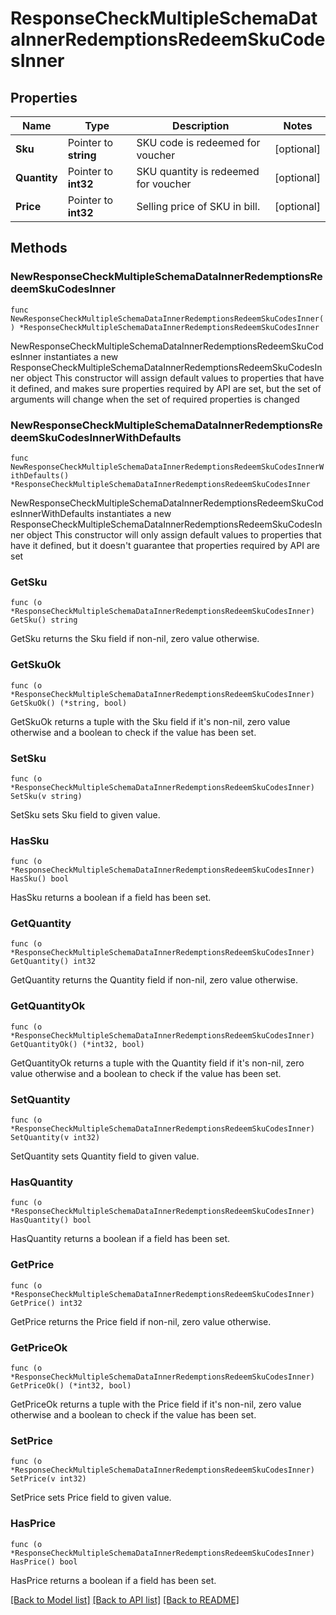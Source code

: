 # ResponseCheckMultipleSchemaDataInnerRedemptionsRedeemSkuCodesInner

## Properties

Name | Type | Description | Notes
------------ | ------------- | ------------- | -------------
**Sku** | Pointer to **string** | SKU code is redeemed for voucher | [optional] 
**Quantity** | Pointer to **int32** | SKU quantity is redeemed for voucher | [optional] 
**Price** | Pointer to **int32** | Selling price of SKU in bill. | [optional] 

## Methods

### NewResponseCheckMultipleSchemaDataInnerRedemptionsRedeemSkuCodesInner

`func NewResponseCheckMultipleSchemaDataInnerRedemptionsRedeemSkuCodesInner() *ResponseCheckMultipleSchemaDataInnerRedemptionsRedeemSkuCodesInner`

NewResponseCheckMultipleSchemaDataInnerRedemptionsRedeemSkuCodesInner instantiates a new ResponseCheckMultipleSchemaDataInnerRedemptionsRedeemSkuCodesInner object
This constructor will assign default values to properties that have it defined,
and makes sure properties required by API are set, but the set of arguments
will change when the set of required properties is changed

### NewResponseCheckMultipleSchemaDataInnerRedemptionsRedeemSkuCodesInnerWithDefaults

`func NewResponseCheckMultipleSchemaDataInnerRedemptionsRedeemSkuCodesInnerWithDefaults() *ResponseCheckMultipleSchemaDataInnerRedemptionsRedeemSkuCodesInner`

NewResponseCheckMultipleSchemaDataInnerRedemptionsRedeemSkuCodesInnerWithDefaults instantiates a new ResponseCheckMultipleSchemaDataInnerRedemptionsRedeemSkuCodesInner object
This constructor will only assign default values to properties that have it defined,
but it doesn't guarantee that properties required by API are set

### GetSku

`func (o *ResponseCheckMultipleSchemaDataInnerRedemptionsRedeemSkuCodesInner) GetSku() string`

GetSku returns the Sku field if non-nil, zero value otherwise.

### GetSkuOk

`func (o *ResponseCheckMultipleSchemaDataInnerRedemptionsRedeemSkuCodesInner) GetSkuOk() (*string, bool)`

GetSkuOk returns a tuple with the Sku field if it's non-nil, zero value otherwise
and a boolean to check if the value has been set.

### SetSku

`func (o *ResponseCheckMultipleSchemaDataInnerRedemptionsRedeemSkuCodesInner) SetSku(v string)`

SetSku sets Sku field to given value.

### HasSku

`func (o *ResponseCheckMultipleSchemaDataInnerRedemptionsRedeemSkuCodesInner) HasSku() bool`

HasSku returns a boolean if a field has been set.

### GetQuantity

`func (o *ResponseCheckMultipleSchemaDataInnerRedemptionsRedeemSkuCodesInner) GetQuantity() int32`

GetQuantity returns the Quantity field if non-nil, zero value otherwise.

### GetQuantityOk

`func (o *ResponseCheckMultipleSchemaDataInnerRedemptionsRedeemSkuCodesInner) GetQuantityOk() (*int32, bool)`

GetQuantityOk returns a tuple with the Quantity field if it's non-nil, zero value otherwise
and a boolean to check if the value has been set.

### SetQuantity

`func (o *ResponseCheckMultipleSchemaDataInnerRedemptionsRedeemSkuCodesInner) SetQuantity(v int32)`

SetQuantity sets Quantity field to given value.

### HasQuantity

`func (o *ResponseCheckMultipleSchemaDataInnerRedemptionsRedeemSkuCodesInner) HasQuantity() bool`

HasQuantity returns a boolean if a field has been set.

### GetPrice

`func (o *ResponseCheckMultipleSchemaDataInnerRedemptionsRedeemSkuCodesInner) GetPrice() int32`

GetPrice returns the Price field if non-nil, zero value otherwise.

### GetPriceOk

`func (o *ResponseCheckMultipleSchemaDataInnerRedemptionsRedeemSkuCodesInner) GetPriceOk() (*int32, bool)`

GetPriceOk returns a tuple with the Price field if it's non-nil, zero value otherwise
and a boolean to check if the value has been set.

### SetPrice

`func (o *ResponseCheckMultipleSchemaDataInnerRedemptionsRedeemSkuCodesInner) SetPrice(v int32)`

SetPrice sets Price field to given value.

### HasPrice

`func (o *ResponseCheckMultipleSchemaDataInnerRedemptionsRedeemSkuCodesInner) HasPrice() bool`

HasPrice returns a boolean if a field has been set.


[[Back to Model list]](../README.md#documentation-for-models) [[Back to API list]](../README.md#documentation-for-api-endpoints) [[Back to README]](../README.md)


